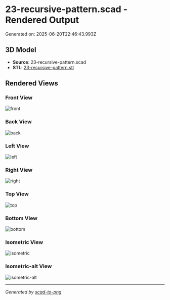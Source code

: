 # 23-recursive-pattern.scad - Rendered Output

Generated on: 2025-06-20T22:46:43.993Z

## 3D Model

- **Source**: 23-recursive-pattern.scad
- **STL**: [23-recursive-pattern.stl](./23-recursive-pattern.stl)

## Rendered Views

### Front View
![front](./front.png)

### Back View
![back](./back.png)

### Left View
![left](./left.png)

### Right View
![right](./right.png)

### Top View
![top](./top.png)

### Bottom View
![bottom](./bottom.png)

### Isometric View
![isometric](./isometric.png)

### Isometric-alt View
![isometric-alt](./isometric-alt.png)

---
*Generated by [scad-to-png](https://github.com/imjasonh/scad-to-png)*
